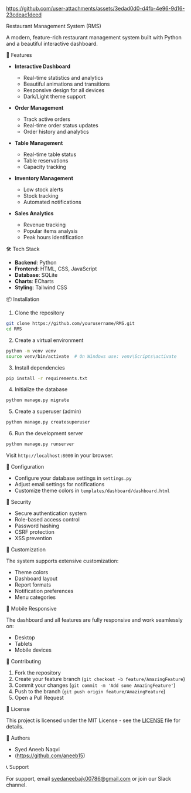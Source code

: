 

https://github.com/user-attachments/assets/3edad0d0-d4fb-4e96-9d16-23cdeac1deed

 Restaurant Management System (RMS)

A modern, feature-rich restaurant management system built with Python and a beautiful interactive dashboard.

 🚀 Features

- **Interactive Dashboard**
  - Real-time statistics and analytics
  - Beautiful animations and transitions
  - Responsive design for all devices
  - Dark/Light theme support

- **Order Management**
  - Track active orders
  - Real-time order status updates
  - Order history and analytics

- **Table Management**
  - Real-time table status
  - Table reservations
  - Capacity tracking

- **Inventory Management**
  - Low stock alerts
  - Stock tracking
  - Automated notifications

- **Sales Analytics**
  - Revenue tracking
  - Popular items analysis
  - Peak hours identification

 🛠️ Tech Stack

- **Backend**: Python
- **Frontend**: HTML, CSS, JavaScript
- **Database**: SQLite
- **Charts**: ECharts
- **Styling**: Tailwind CSS

📦 Installation

1. Clone the repository
```bash
git clone https://github.com/yourusername/RMS.git
cd RMS
```

2. Create a virtual environment
```bash
python -m venv venv
source venv/bin/activate  # On Windows use: venv\Scripts\activate
```

3. Install dependencies
```bash
pip install -r requirements.txt
```

4. Initialize the database
```bash
python manage.py migrate
```

5. Create a superuser (admin)
```bash
python manage.py createsuperuser
```

6. Run the development server
```bash
python manage.py runserver
```

Visit `http://localhost:8000` in your browser.

 🔧 Configuration

- Configure your database settings in `settings.py`
- Adjust email settings for notifications
- Customize theme colors in `templates/dashboard/dashboard.html`

🔐 Security

- Secure authentication system
- Role-based access control
- Password hashing
- CSRF protection
- XSS prevention

 🎨 Customization

The system supports extensive customization:
- Theme colors
- Dashboard layout
- Report formats
- Notification preferences
- Menu categories

 📱 Mobile Responsive

The dashboard and all features are fully responsive and work seamlessly on:
- Desktop
- Tablets
- Mobile devices

 🤝 Contributing

1. Fork the repository
2. Create your feature branch (`git checkout -b feature/AmazingFeature`)
3. Commit your changes (`git commit -m 'Add some AmazingFeature'`)
4. Push to the branch (`git push origin feature/AmazingFeature`)
5. Open a Pull Request

📄 License

This project is licensed under the MIT License - see the [LICENSE](LICENSE) file for details.

 👥 Authors

- Syed Aneeb Naqvi
- (https://github.com/aneeb15)


 📞 Support

For support, email syedaneebajk00786@gmail.com or join our Slack channel.
